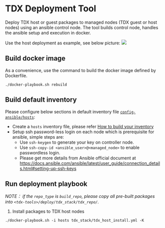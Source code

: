 # TDX Deployment Tool

Deploy TDX host or guest packages to managed nodes (TDX guest or host nodes) using an ansible control node.
The tool builds control node, handles the ansible setup and execution in docker.

Use the host deployment as example, see below picture:
![](/doc/tdx_host_deployment_ansible.png)

## Build docker image

As a convenience, use the command to build the docker image defined by Dockerfile.

```
./docker-playbook.sh rebuild
```

## Build default inventory

Please configure below sections in default inventory file [`config-ansible/hosts`](config-ansible/hosts):

- Create a `hosts` inventory file, please refer [How to build your inventory](https://docs.ansible.com/ansible/latest/inventory_guide/intro_inventory.html)
- Setup ssh password-less login on each node which is prerequisite for ansible, simple steps are:
  - Use `ssh-keygen` to generate your key on controller node.
  - Use `ssh-copy-id <ansible_user>@<managed_node>` to enable passwordless login.
  - Please get more details from Ansible official document at <https://docs.ansible.com/ansible/latest/user_guide/connection_details.html#setting-up-ssh-keys>

## Run deployment playbook

_NOTE： if the `repo_type` is `build_repo`, please copy all pre-built packages into `<tdx-tools>/deploy/tdx_stack/tdx_repo/`._

1. Install packages to TDX host nodes

```
./docker-playbook.sh -i hosts tdx_stack/tdx_host_install.yml -K
```
